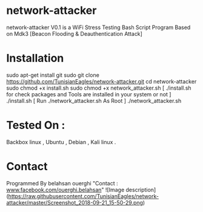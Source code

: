 # network-attacker
network-attacker V0.1 is a WiFi Stress Testing Bash Script Program Based on Mdk3 [Beacon Flooding & Deauthentication Attack]
# Installation
sudo apt-get install git
sudo git clone https://github.com/TunisianEagles/network-attacker.git
cd network-attacker
sudo chmod +x install.sh
sudo chmod +x network_attacker.sh
[ ./install.sh for check packages and Tools are installed in your system or not ]
./install.sh
[ Run ./network_attacker.sh As Root ]
./network_attacker.sh
# Tested On :
Backbox linux , Ubuntu , Debian , Kali linux .
# Contact
Programmed By belahsan ouerghi "Contact : www.facebook.com/ouerghi.belahsan"
 ![Image description] (https://raw.githubusercontent.com/TunisianEagles/network-attacker/master/Screenshot_2018-09-21_15-50-29.png)
